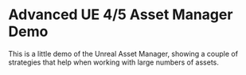 # Advanced UE 4/5 Asset Manager Demo 

This is a little demo of the Unreal Asset Manager, showing a couple of strategies that help when working with large numbers of assets.
